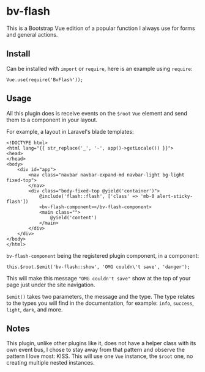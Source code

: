 # bv-flash
This is a Bootstrap Vue edition of a popular function I always use for forms and general actions.

## Install

Can be installed with `import` or `require`, here is an example using `require`:

    Vue.use(require('BvFlash'));

## Usage

All this plugin does is receive events on the `$root` `Vue` element and send them to a component in your layout.

For example, a layout in Laravel's blade templates:
```blade
<!DOCTYPE html>
<html lang="{{ str_replace('_', '-', app()->getLocale()) }}">
<head>
</head>
<body>
    <div id="app">
        <nav class="navbar navbar-expand-md navbar-light bg-light fixed-top">
        </nav>
        <div class="body-fixed-top @yield('container')">
            @include('flash::flash', ['class' => 'mb-0 alert-sticky-flash'])
            <bv-flash-component></bv-flash-component>
            <main class="">
                @yield('content')
            </main>
        </div>
    </div>
</body>
</html>
```
`bv-flash-component` being the registered plugin component, in a component:

    this.$root.$emit('bv-flash::show', 'OMG couldn\'t save', 'danger');
    
This will make this message `"OMG couldn't save"` show at the top of your page just under the site navigation.

`$emit()` takes two parameters, the message and the type. The type relates to the types you will find in the documentation, for example: `info`, `success`, `light`, `dark`, and more.

## Notes

This plugin, unlike other plugins like it, does not have a helper class with its own event bus, I chose to stay away from that pattern and observe the pattern I love most: KISS. This will use one `Vue` instance, the `$root` one, no creating multiple nested instances. 
